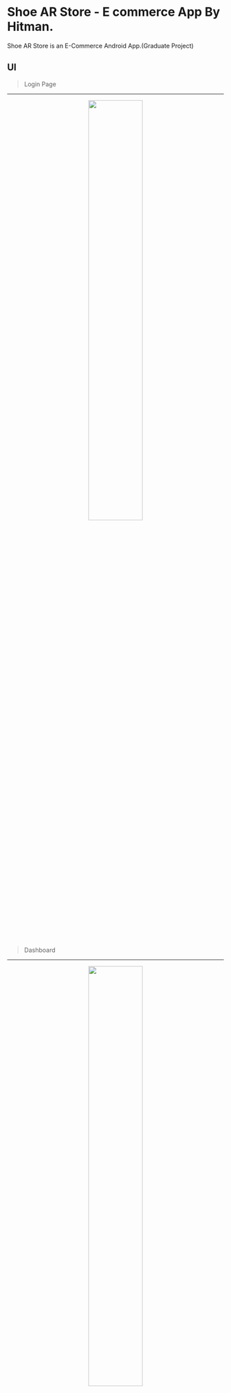 # Shoe AR Store - E commerce App By Hitman.

Shoe AR Store is an E-Commerce Android App.(Graduate Project)

 UI
 ----
 
 >Login Page
 ----
<p align="center">
  <img width="50%" src="https://github.com/mustafaynk/shoearstore/blob/master/photos/login-page.png?raw=true">
</p>
 
 >Dashboard
 ----
 <p align="center">
  <img width="50%" src="https://github.com/mustafaynk/shoearstore/blob/master/photos/dashboard.png?raw=true">
</p>
 
 >Product List Page
 ----
 <p align="center">
  <img width="50%" src="https://github.com/mustafaynk/shoearstore/blob/master/photos/product-list.png?raw=true">
</p>
 
 >Product Detail Page
 ----
 <p align="center">
  <img width="50%" src="https://github.com/mustafaynk/shoearstore/blob/master/photos/product-detail.png?raw=true">
</p>
 
 >Cart List Page
 ----
 <p align="center">
  <img width="50%" src="https://github.com/mustafaynk/shoearstore/blob/master/photos/cart-list.png?raw=true">
</p>
 
 >Order Detail Page
 ----
 <p align="center">
  <img width="50%" src="https://github.com/mustafaynk/shoearstore/blob/master/photos/order-detail.png?raw=true">
</p>
 

License
----

Apache License 2.0


**Open Source, It's My Life!**
